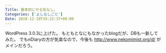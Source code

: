 ```yaml
---
Title: 基本的にやる気なし。
Categories: ['よしなしごと']
Date: 2010-12-10T19:22:37+09:00
---
```


WordPress 3.0.3に上げた。
もともとなにもなかったblogだが、DBも一新してみた。
でもnDiaryの方が気楽なので、今後も http://www.nekomimist.org/d/ がメインだろう。
